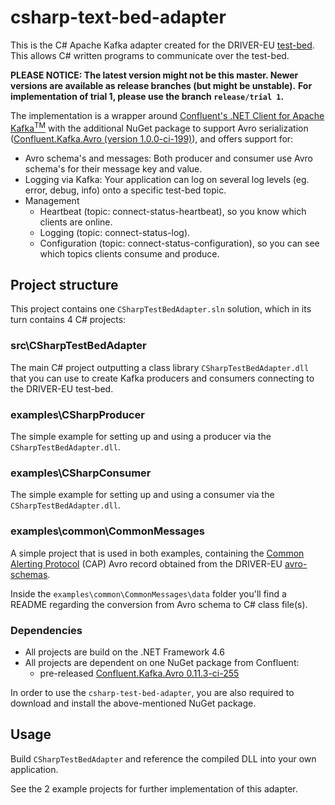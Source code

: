 # csharp-text-bed-adapter

This is the C# Apache Kafka adapter created for the DRIVER-EU [test-bed](https://github.com/DRIVER-EU/test-bed). This allows C# written programs to communicate over the test-bed.

__PLEASE NOTICE: The latest version might not be this master. Newer versions are available as release branches (but might be unstable).__
__For implementation of trial 1, please use the branch `release/trial 1`.__

The implementation is a wrapper around [Confluent's .NET Client for Apache Kafka<sup>TM</sup>](https://github.com/confluentinc/confluent-kafka-dotnet) with the additional NuGet package to support Avro serialization ([Confluent.Kafka.Avro (version 1.0.0-ci-199)](https://www.nuget.org/packages/confluent.kafka.avro)), and offers support for:

* Avro schema's and messages: Both producer and consumer use Avro schema's for their message key and value.
* Logging via Kafka: Your application can log on several log levels (eg. error, debug, info) onto a specific test-bed topic.
* Management
  * Heartbeat (topic: connect-status-heartbeat), so you know which clients are online.
  * Logging (topic: connect-status-log).
  * Configuration (topic: connect-status-configuration), so you can see which topics clients consume and produce.

## Project structure

This project contains one `CSharpTestBedAdapter.sln` solution, which in its turn contains 4 C# projects:

### src\CSharpTestBedAdapter

The main C# project outputting a class library `CSharpTestBedAdapter.dll` that you can use to create Kafka producers and consumers connecting to the DRIVER-EU test-bed.

### examples\CSharpProducer

The simple example for setting up and using a producer via the `CSharpTestBedAdapter.dll`.

### examples\CSharpConsumer

The simple example for setting up and using a consumer via the `CSharpTestBedAdapter.dll`.

### examples\common\CommonMessages

A simple project that is used in both examples, containing the [Common Alerting Protocol](https://en.wikipedia.org/wiki/Common_Alerting_Protocol) (CAP) Avro record obtained from the DRIVER-EU [avro-schemas](https://github.com/DRIVER-EU/avro-schemas).

Inside the `examples\common\CommonMessages\data` folder you'll find a README regarding the conversion from Avro schema to C# class file(s).

### Dependencies

* All projects are build on the .NET Framework 4.6
* All projects are dependent on one NuGet package from Confluent:
  * pre-released [Confluent.Kafka.Avro 0.11.3-ci-255](https://www.nuget.org/packages/Confluent.Kafka.Avro/0.11.3-ci-255)

In order to use the `csharp-test-bed-adapter`, you are also required to download and install the above-mentioned NuGet package.
 
## Usage

Build `CSharpTestBedAdapter` and reference the compiled DLL into your own application.

See the 2 example projects for further implementation of this adapter.